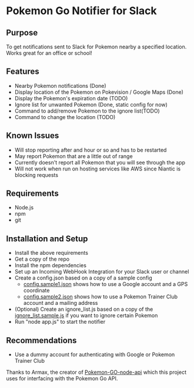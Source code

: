 # Pokemon Go Notifier for Slack

## Purpose
To get notifications sent to Slack for Pokemon nearby a specified location. Works great for an office or school!

## Features
  * Nearby Pokemon notifications (Done)
  * Display location of the Pokemon on Pokevision / Google Maps (Done)
  * Display the Pokemon's expiration date (TODO)
  * Ignore list for unwanted Pokemon (Done, static config for now)
  * Command to add/remove Pokemon to the ignore list(TODO)
  * Command to change the location (TODO)

## Known Issues
  * Will stop reporting after and hour or so and has to be restarted
  * May report Pokemon that are a little out of range
  * Currently doesn't report all Pokemon that you will see through the app
  * Will not work when run on hosting services like AWS since Niantic is blocking requests

## Requirements
  * Node.js
  * npm
  * git

## Installation and Setup
  * Install the above requirements
  * Get a copy of the repo
  * Install the npm dependencies
  * Set up an Incoming WebHook Integration for your Slack user or channel
  * Create a config.json based on a copy of a sample config
    * [config.sample1.json](./config.sample1.json) shows how to use a Google account and a GPS coordinate 
    * [config.sample2.json](./config.sample2.json) shows how to use a Pokemon Trainer Club account and a mailing address
  * (Optional) Create an ignore_list.js based on a copy of the [ignore_list.sample.js](./ignore_list.sample.js) if you want to ignore certain Pokemon
  * Run "node app.js" to start the notifier

## Recommendations
 * Use a dummy account for authenticating with Google or Pokemon Trainer Club

Thanks to Armax, the creator of [Pokemon-GO-node-api](https://github.com/Armax/Pokemon-GO-node-api) which this project uses for interfacing with the Pokemon Go API.
